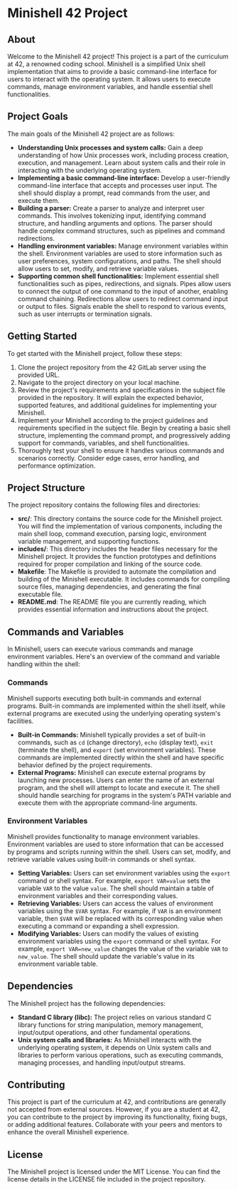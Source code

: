 <!DOCTYPE html>
<html>
<head>
  <title>Minishell 42 Project</title>
</head>
<body>
  <h1>Minishell 42 Project</h1>
  <h2>About</h2>
  <p>
    Welcome to the Minishell 42 project! This project is a part of the curriculum at 42, a renowned coding school. Minishell is a simplified Unix shell implementation that aims to provide a basic command-line interface for users to interact with the operating system. It allows users to execute commands, manage environment variables, and handle essential shell functionalities.
  </p>
  <h2>Project Goals</h2>
  <p>
    The main goals of the Minishell 42 project are as follows:
  </p>
  <ul>
    <li><strong>Understanding Unix processes and system calls:</strong> Gain a deep understanding of how Unix processes work, including process creation, execution, and management. Learn about system calls and their role in interacting with the underlying operating system.</li>
    <li><strong>Implementing a basic command-line interface:</strong> Develop a user-friendly command-line interface that accepts and processes user input. The shell should display a prompt, read commands from the user, and execute them.</li>
    <li><strong>Building a parser:</strong> Create a parser to analyze and interpret user commands. This involves tokenizing input, identifying command structure, and handling arguments and options. The parser should handle complex command structures, such as pipelines and command redirections.</li>
    <li><strong>Handling environment variables:</strong> Manage environment variables within the shell. Environment variables are used to store information such as user preferences, system configurations, and paths. The shell should allow users to set, modify, and retrieve variable values.</li>
    <li><strong>Supporting common shell functionalities:</strong> Implement essential shell functionalities such as pipes, redirections, and signals. Pipes allow users to connect the output of one command to the input of another, enabling command chaining. Redirections allow users to redirect command input or output to files. Signals enable the shell to respond to various events, such as user interrupts or termination signals.</li>
  </ul>
  <h2>Getting Started</h2>
  <p>
    To get started with the Minishell project, follow these steps:
  </p>
  <ol>
    <li>Clone the project repository from the 42 GitLab server using the provided URL.</li>
    <li>Navigate to the project directory on your local machine.</li>
    <li>Review the project's requirements and specifications in the subject file provided in the repository. It will explain the expected behavior, supported features, and additional guidelines for implementing your Minishell.</li>
    <li>Implement your Minishell according to the project guidelines and requirements specified in the subject file. Begin by creating a basic shell structure, implementing the command prompt, and progressively adding support for commands, variables, and shell functionalities.</li>
    <li>Thoroughly test your shell to ensure it handles various commands and scenarios correctly. Consider edge cases, error handling, and performance optimization.</li>
  </ol>
  <h2>Project Structure</h2>
  <p>
    The project repository contains the following files and directories:
  </p>
  <ul>
    <li><strong>src/</strong>: This directory contains the source code for the Minishell project. You will find the implementation of various components, including the main shell loop, command execution, parsing logic, environment variable management, and supporting functions.</li>
    <li><strong>includes/</strong>: This directory includes the header files necessary for the Minishell project. It provides the function prototypes and definitions required for proper compilation and linking of the source code.</li>
    <li><strong>Makefile</strong>: The Makefile is provided to automate the compilation and building of the Minishell executable. It includes commands for compiling source files, managing dependencies, and generating the final executable file.</li>
    <li><strong>README.md</strong>: The README file you are currently reading, which provides essential information and instructions about the project.</li>
  </ul>
  <h2>Commands and Variables</h2>
  <p>
    In Minishell, users can execute various commands and manage environment variables. Here's an overview of the command and variable handling within the shell:
  </p>
  <h3>Commands</h3>
  <p>
    Minishell supports executing both built-in commands and external programs. Built-in commands are implemented within the shell itself, while external programs are executed using the underlying operating system's facilities.
  </p>
  <ul>
    <li><strong>Built-in Commands:</strong> Minishell typically provides a set of built-in commands, such as <code>cd</code> (change directory), <code>echo</code> (display text), <code>exit</code> (terminate the shell), and <code>export</code> (set environment variables). These commands are implemented directly within the shell and have specific behavior defined by the project requirements.</li>
    <li><strong>External Programs:</strong> Minishell can execute external programs by launching new processes. Users can enter the name of an external program, and the shell will attempt to locate and execute it. The shell should handle searching for programs in the system's PATH variable and execute them with the appropriate command-line arguments.</li>
  </ul>
  <h3>Environment Variables</h3>
  <p>
    Minishell provides functionality to manage environment variables. Environment variables are used to store information that can be accessed by programs and scripts running within the shell. Users can set, modify, and retrieve variable values using built-in commands or shell syntax.
  </p>
  <ul>
    <li><strong>Setting Variables:</strong> Users can set environment variables using the <code>export</code> command or shell syntax. For example, <code>export VAR=value</code> sets the variable <code>VAR</code> to the value <code>value</code>. The shell should maintain a table of environment variables and their corresponding values.</li>
    <li><strong>Retrieving Variables:</strong> Users can access the values of environment variables using the <code>$VAR</code> syntax. For example, if <code>VAR</code> is an environment variable, then <code>$VAR</code> will be replaced with its corresponding value when executing a command or expanding a shell expression.</li>
    <li><strong>Modifying Variables:</strong> Users can modify the values of existing environment variables using the <code>export</code> command or shell syntax. For example, <code>export VAR=new_value</code> changes the value of the variable <code>VAR</code> to <code>new_value</code>. The shell should update the variable's value in its environment variable table.</li>
  </ul>
  <h2>Dependencies</h2>
  <p>
    The Minishell project has the following dependencies:
  </p>
  <ul>
    <li><strong>Standard C library (libc):</strong> The project relies on various standard C library functions for string manipulation, memory management, input/output operations, and other fundamental operations.</li>
    <li><strong>Unix system calls and libraries:</strong> As Minishell interacts with the underlying operating system, it depends on Unix system calls and libraries to perform various operations, such as executing commands, managing processes, and handling input/output streams.</li>
  </ul>
  <h2>Contributing</h2>
  <p>
    This project is part of the curriculum at 42, and contributions are generally not accepted from external sources. However, if you are a student at 42, you can contribute to the project by improving its functionality, fixing bugs, or adding additional features. Collaborate with your peers and mentors to enhance the overall Minishell experience.
  </p>
  <h2>License</h2>
  <p>
    The Minishell project is licensed under the MIT License. You can find the license details in the LICENSE file included in the project repository.
  </p>
</body>
</html>
